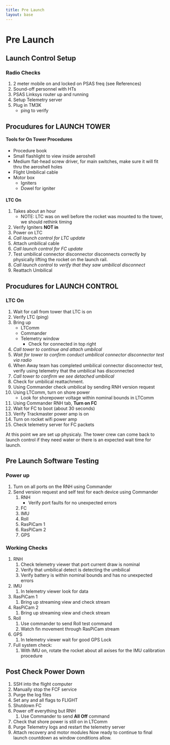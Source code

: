```yaml
---
title: Pre Launch
layout: base
---
```


# Pre Launch

## Launch Control Setup

### Radio Checks

 1. 2 meter mobile on and locked on PSAS freq (see References)
 1. Sound-off personnel with HTs
 1. PSAS Linksys router up and running
 1. Setup Telemetry server
 1. Plug in TM3K
    - ping to verify


## Procudures for LAUNCH TOWER

#### Tools for On Tower Procedures

 - Procedure book
 - Small flashlight to view inside aeroshell
 - Medium flat-head screw driver, for main switches, make sure it will fit thru the aeroshell holes
 - Flight Umbilical cable
 - Motor box
   - Igniters
   - Dowel for igniter

#### LTC On
 1. Takes about an hour
    - NOTE: LTC was on well before the rocket was mounted to the tower, we should rethink timing
 1. Verify Igniters **NOT in**
 1. Power on LTC
 1. _Call launch control for LTC update_
 1. Attach umbilical cable
 1. _Call launch control for FC update_
 1. Test umbilical connector disconnector disconnects correctly by physically lifting the rocket on the launch rail.
 1. _Call launch control to verify that they saw umbilical disconnect_
 1. Reattach Umbilical


## Procudures for LAUNCH CONTROL

### LTC On

 1. Wait for call from tower that LTC is on
 1. Verify LTC (ping)
 1. Bring up
    - LTComm
    - Commander
    - Telemetry window
       - Check for connected in top right
 1. _Call tower to continue and attach umbilcal_
 1. _Wait for tower to confirm conduct umbilical connector disconnector test via radio_
 1. When Away team has completed umbilical connector disconnector test, verify using telemetry that the umbilical has disconnected
 1. _Call tower to confirm we see detached umbilical_
 1. Check for umbilical reattachment. 
 1. Using Commander check umbilical by sending RNH version request
 1. Using LTComm, turn on shore power
    - Look for shorepower voltage within nominal bounds in LTComm
 1. Using Commander RNH tab, **Turn on FC**
 1. Wait for FC to boot (about 30 seconds)
 1. Verify Trackmaster power amp is on
 1. Turn on rocket wifi power amp
 1. Check telemetry server for FC packets

At this point we are set up physicaly. The tower crew can come back to launch control if they need water or there is an expected wait time for launch.

## Pre Launch Software Testing

### Power up

 1. Turn on all ports on the RNH using Commander
 1. Send version request and self test for each device using Commander
    1. RNH
        -  Verify port faults for no unexpected errors
    1. FC
    1. IMU
    1. Roll
    1. RasPiCam 1
    1. RasPiCam 2
    1. GPS

### Working Checks

 1. RNH
    1. Check telemetry viewer that port current draw is nominal
    1. Verify that umbilical detect is detecting the umbilical
    1. Verify battery is within nominal bounds and has no unexpected errors
 1. IMU
    1. In telemetry viewer look for data
 1. RasPiCam 1
    1. Bring up streaming view and check stream
 1. RasPiCam 2
    1. Bring up streaming view and check stream
 1. Roll
    1. Use commander to send Roll test command
    1. Watch fin movement through RasPiCam stream
 1. GPS
    1. In telemetry viewer wait for good GPS Lock
 1. Full system check:
    1. With IMU on, rotate the rocket about all axises for the IMU calibration procedure 


## Post Check Power Down

 1. SSH into the flight computer
 1. Manually stop the FCF service
 1. Purge the log files
 1. Set any and all flags to FLIGHT
 1. Shutdown FC
 1. Power off everything but RNH
    1. Use Commander to send **All Off** command
 1. Check that shore power is still on in LTComm
 1. Purge Telemetry logs and restart the telemetry server
 1. Attach recovery and motor modules
Now ready to continue to final launch countdown as window conditions allow.
